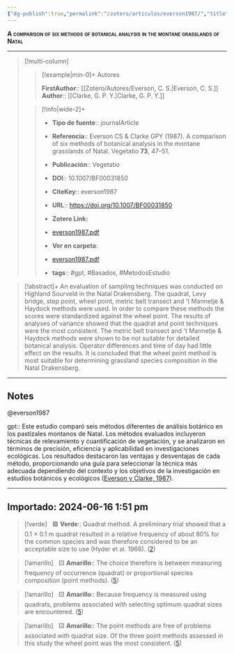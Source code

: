 ```yaml
---
{"dg-publish":true,"permalink":"/zotero/articulos/everson1987/","title":"A comparison of six methods of botanical analysis in the montane grasslands of Natal","tags":["#zotero"]}
---
```



<span style="font-variant:small-caps; font-weight: bold;">A comparison of six methods of botanical analysis in the montane grasslands of Natal</span>

---


> [!multi-column]
>
>> [!example|min-0]+ Autores
>> 
>> **FirstAuthor**:: [[Zotero/Autores/Everson, C. S.\|Everson, C. S.]]  
>> **Author**:: [[Clarke, G. P. Y.\|Clarke, G. P. Y.]]  
 >
>
>> [!info|wide-2]+
>>
>> - **Tipo de fuente**:: journalArticle
>> - **Referencia**:: Everson CS & Clarke GPY (1987). A comparison of six methods of botanical analysis in the montane grasslands of Natal. Vegetatio **73**, 47–51.
>> - **Publicación**:: Vegetatio
>> - **DOI**:: 10.1007/BF00031850
>> - **CiteKey**:: everson1987
>> - **URL**:: https://doi.org/10.1007/BF00031850
>> - **Zotero Link:** 
>> - [everson1987.pdf](zotero://select/library/items/RLN9NGQ4)
>>
>> - **Ver en carpeta**: 
>> - [everson1987.pdf](file://J:\OneDrive\Articulos\everson1987.pdf)
>> - **tags**:: #gpt, #Basados, #MetodosEstudio



> [!abstract]+ 
>An evaluation of sampling techniques was conducted on Highland Sourveld in the Natal Drakensberg. The quadrat, Levy bridge, step point, wheel point, metric belt transect and 't Mannetje & Haydock methods were used. In order to compare these methods the scores were standardized against the wheel point. The results of analyses of variance showed that the quadrat and point techniques were the most consistent. The metric belt transect and 't Mannetje & Haydock methods were shown to be not suitable for detailed botanical analysis. Operator differences and time of day had little effect on the results. It is concluded that the wheel point method is most suitable for determining grassland species composition in the Natal Drakensberg.


--- 

## Notes

@everson1987

gpt:: Este estudio comparó seis métodos diferentes de análisis botánico en los pastizales montanos de Natal. Los métodos evaluados incluyeron técnicas de relevamiento y cuantificación de vegetación, y se analizaron en términos de precisión, eficiencia y aplicabilidad en investigaciones ecológicas. Los resultados destacaron las ventajas y desventajas de cada método, proporcionando una guía para seleccionar la técnica más adecuada dependiendo del contexto y los objetivos de la investigación en estudios botánicos y ecológicos ([Everson y Clarke, 1987](zotero://select/library/items/NRBFAMMR)).






---





## Importado: 2024-06-16 1:51 pm


> [!verde]  
> 🟩 **Verde**::  Quadrat method. A preliminary trial showed that a 0.1 × 0.1 m quadrat resulted in a relative frequency of about 80% for the common species and was therefore considered to be an acceptable size to use (Hyder et al. 1966). ([2](zotero://open-pdf/library/items/RLN9NGQ4?page=2&annotation=269P89DP))    
> 
  
> 


> [!amarillo]  
> 🟨 **Amarillo**::  The choice therefore is between measuring frequency of occurrence (quadrat) or proportional species composition (point methods).  ([5](zotero://open-pdf/library/items/RLN9NGQ4?page=5&annotation=CJDG5BQB))  
> 
  
> 


> [!amarillo]  
> 🟨 **Amarillo**::  Because frequency is measured using quadrats, problems associated with selecting optimum quadrat sizes are encountered.  ([5](zotero://open-pdf/library/items/RLN9NGQ4?page=5&annotation=MA82BT76))  
> 
  
> 


> [!amarillo]  
> 🟨 **Amarillo**::  The point methods are free of problems associated with quadrat size. Of the three point methods assessed in this study the wheel point was the most consistent.  ([5](zotero://open-pdf/library/items/RLN9NGQ4?page=5&annotation=Z6W67PSY))  
> 
  
> 





